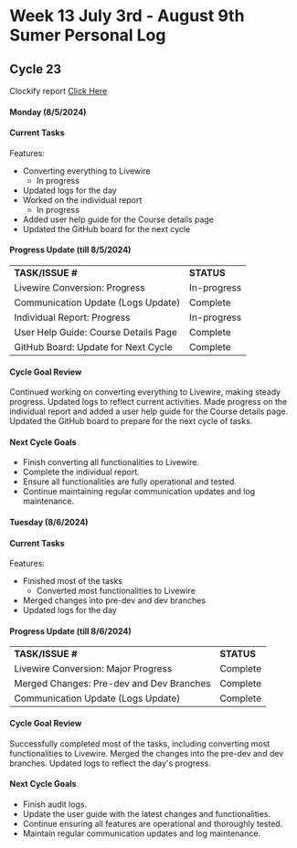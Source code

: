  # Week 13 July 3rd - August 9th Sumer Personal Log

## Cycle 23

Clockify report [Click Here](https://app.clockify.me/reports/summary?start=2024-08-03T00:00:00.000Z&end=2024-08-07T23:59:59.999Z&filterValuesData=%7B%22users%22:%5B%226657a665c1d0df08761294fb%22%5D,%22userGroups%22:%5B%5D,%22userAndGroup%22:%5B%5D%7D&filterOptions=%7B%22userAndGroup%22:%7B%22status%22:%22ACTIVE_WITH_PENDING%22%7D%7D)

#### Monday (8/5/2024)

#### Current Tasks

Features:
- Converting everything to Livewire
  - In progress
- Updated logs for the day
- Worked on the individual report
  - In progress
- Added user help guide for the Course details page
- Updated the GitHub board for the next cycle

#### Progress Update (till 8/5/2024)

<table>
    <tr>
        <td><strong>TASK/ISSUE #</strong></td>
        <td><strong>STATUS</strong></td>
    </tr>
    <tr>
        <td>Livewire Conversion: Progress</td>
        <td>In-progress</td>
    </tr>
    <tr>
        <td>Communication Update (Logs Update)</td>
        <td>Complete</td>
    </tr>
    <tr>
        <td>Individual Report: Progress</td>
        <td>In-progress</td>
    </tr>
    <tr>
        <td>User Help Guide: Course Details Page</td>
        <td>Complete</td>
    </tr>
    <tr>
        <td>GitHub Board: Update for Next Cycle</td>
        <td>Complete</td>
    </tr>
</table>

#### Cycle Goal Review

Continued working on converting everything to Livewire, making steady progress. Updated logs to reflect current activities. Made progress on the individual report and added a user help guide for the Course details page. Updated the GitHub board to prepare for the next cycle of tasks.

#### Next Cycle Goals

- Finish converting all functionalities to Livewire.
- Complete the individual report.
- Ensure all functionalities are fully operational and tested.
- Continue maintaining regular communication updates and log maintenance.

#### Tuesday (8/6/2024)

#### Current Tasks

Features:
- Finished most of the tasks
  - Converted most functionalities to Livewire
- Merged changes into pre-dev and dev branches
- Updated logs for the day

#### Progress Update (till 8/6/2024)

<table>
    <tr>
        <td><strong>TASK/ISSUE #</strong></td>
        <td><strong>STATUS</strong></td>
    </tr>
    <tr>
        <td>Livewire Conversion: Major Progress</td>
        <td>Complete</td>
    </tr>
    <tr>
        <td>Merged Changes: Pre-dev and Dev Branches</td>
        <td>Complete</td>
    </tr>
    <tr>
        <td>Communication Update (Logs Update)</td>
        <td>Complete</td>
    </tr>
</table>

#### Cycle Goal Review

Successfully completed most of the tasks, including converting most functionalities to Livewire. Merged the changes into the pre-dev and dev branches. Updated logs to reflect the day's progress.

#### Next Cycle Goals

- Finish audit logs.
- Update the user guide with the latest changes and functionalities.
- Continue ensuring all features are operational and thoroughly tested.
- Maintain regular communication updates and log maintenance.

